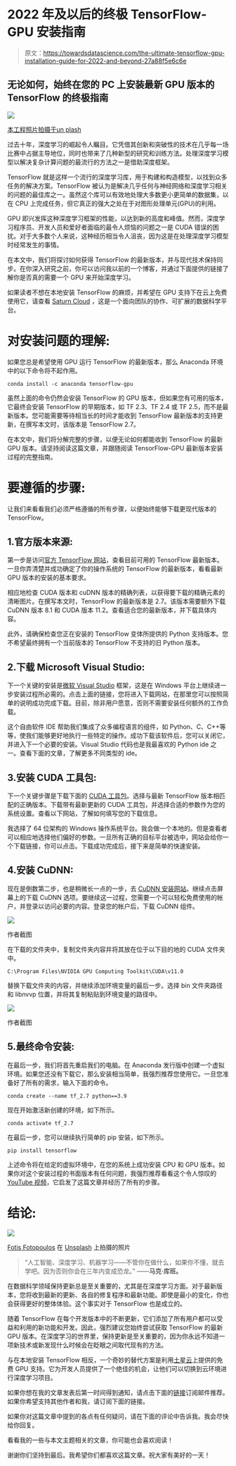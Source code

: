 # 2022 年及以后的终极 TensorFlow-GPU 安装指南

> 原文：<https://towardsdatascience.com/the-ultimate-tensorflow-gpu-installation-guide-for-2022-and-beyond-27a88f5e6c6e>

## 无论如何，始终在您的 PC 上安装最新 GPU 版本的 TensorFlow 的终极指南

![](img/0130524b77d2c40b750b495a1b2f5fc3.png)

[本工程照片拍摄于](https://unsplash.com/@thisisengineering?utm_source=unsplash&utm_medium=referral&utm_content=creditCopyText)[un plash](https://unsplash.com/@thisisengineering?utm_source=unsplash&utm_medium=referral&utm_content=creditCopyText)

过去十年，深度学习的崛起令人瞩目。它凭借其创新和突破性的技术在几乎每一场比赛中占据主导地位，同时也带来了几种新型的研究和训练方法。处理深度学习模型以解决复杂计算问题的最流行的方法之一是借助深度框架。

TensorFlow 就是这样一个流行的深度学习库，用于构建和构造模型，以找到众多任务的解决方案。TensorFlow 被认为是解决几乎任何与神经网络和深度学习相关的问题的最佳库之一。虽然这个库可以有效地处理大多数更小更简单的数据集，以在 CPU 上完成任务，但它真正的强大之处在于对图形处理单元(GPU)的利用。

GPU 即兴发挥这种深度学习框架的性能，以达到新的高度和峰值。然而，深度学习程序员、开发人员和爱好者面临的最令人烦恼的问题之一是 CUDA 错误的困扰。对于大多数个人来说，这种经历相当令人沮丧，因为这是在处理深度学习模型时经常发生的事情。

在本文中，我们将探讨如何获得 TensorFlow 的最新版本，并与现代技术保持同步。在你深入研究之前，你可以访问我以前的一个博客，并通过下面提供的链接了解你是否真的需要一个 GPU 来开始深度学习。

[](/do-you-really-need-a-gpu-for-deep-learning-d37c05023226)  

如果读者不想在本地安装 TensorFlow 的麻烦，并希望在 GPU 支持下在云上免费使用它，请查看 [Saturn Cloud](https://saturncloud.io/) ，这是一个面向团队的协作、可扩展的数据科学平台。

# 对安装问题的理解:

如果您总是希望使用 GPU 运行 TensorFlow 的最新版本，那么 Anaconda 环境中的以下命令将不起作用。

```
conda install -c anaconda tensorflow-gpu
```

虽然上面的命令仍然会安装 TensorFlow 的 GPU 版本，但如果您有可用的版本，它最终会安装 TensorFlow 的早期版本，如 TF 2.3、TF 2.4 或 TF 2.5，而不是最新版本。您可能需要等待相当长的时间才能收到 TensorFlow 最新版本的支持更新，在撰写本文时，该版本是 TensorFlow 2.7。

在本文中，我们将分解完整的步骤，以便无论如何都能收到 TensorFlow 的最新 GPU 版本。请坚持阅读这篇文章，并跟随阅读 TensorFlow-GPU 最新版本安装过程的完整指南。

# 要遵循的步骤:

让我们来看看我们必须严格遵循的所有步骤，以便始终能够下载更现代版本的 TensorFlow。

## 1.官方版本来源:

第一步是访问[官方 TensorFlow 网站](https://www.tensorflow.org/install/source#gpu)，查看目前可用的 TensorFlow 最新版本。一旦你弄清楚并成功确定了你的操作系统的 TensorFlow 的最新版本，看看最新 GPU 版本的安装的基本要求。

相应地检查 CUDA 版本和 cuDNN 版本的精确列表，以获得要下载的精确元素的清晰图片。在撰写本文时，TensorFlow 的最新版本是 2.7。该版本需要额外下载 CuDNN 版本 8.1 和 CUDA 版本 11.2。查看适合您的最新版本，并下载具体内容。

此外，请确保检查您正在安装的 TensorFlow 变体所提供的 Python 支持版本。您不希望最终拥有一个当前版本的 TensorFlow 不支持的旧 Python 版本。

## 2.下载 Microsoft Visual Studio:

下一个关键的安装是[微软 Visual Studio](https://visualstudio.microsoft.com/vs/community/) 框架，这是在 Windows 平台上继续进一步安装过程所必需的。点击上面的链接，您将进入下载网站，在那里您可以按照简单的说明成功完成下载。目前，除非用户愿意，否则不需要安装任何额外的工作负载。

这个自由软件 IDE 帮助我们集成了众多编程语言的组件，如 Python、C、C++等等，使我们能够更好地执行一些特定的操作。成功下载该软件后，您可以关闭它，并进入下一个必要的安装。Visual Studio 代码也是我最喜欢的 Python ide 之一。查看下面的文章，了解更多不同类型的 ide。

[](/a-concise-guide-of-10-awesome-python-editors-and-how-to-choose-which-editor-suits-you-the-best-465c9b232afd)  

## 3.安装 CUDA 工具包:

下一个关键步骤是下载下面的 [CUDA 工具包](https://developer.nvidia.com/cuda-toolkit-archive)。选择与最新 TensorFlow 版本相匹配的正确版本。下载带有最新更新的 CUDA 工具包，并选择合适的参数作为您的系统设置。查看以下网站，了解如何填写您的下载信息。

我选择了 64 位架构的 Windows 操作系统平台。我会做一个本地的。但是查看者可以相应地选择他们偏好的参数。一旦所有正确的目标平台被选中，网站会给你一个下载链接，你可以点击。下载成功完成后，接下来是简单的快速安装。

## 4.安装 CuDNN:

现在是倒数第二步，也是稍微长一点的一步，去 [CuDNN 安装网站](https://developer.nvidia.com/cudnn)。继续点击屏幕上的下载 CuDNN 选项。要继续这一过程，您需要一个可以轻松免费使用的帐户，并登录以访问必要的内容。登录您的帐户后，下载 CuDNN 组件。

![](img/ee635c328df430488ed101d0562c2bdf.png)

作者截图

在下载的文件夹中，复制文件夹内容并将其放在位于以下目的地的 CUDA 文件夹中。

```
C:\Program Files\NVIDIA GPU Computing Toolkit\CUDA\v11.0
```

替换下载文件夹的内容，并继续添加环境变量的最后一步。选择 bin 文件夹路径和 libnvvp 位置，并将其复制粘贴到环境变量的路径中。

![](img/266120f29f0e304dd18991d45af59677.png)

作者截图

## 5.最终命令安装:

在最后一步，我们将首先重启我们的电脑。在 Anaconda 发行版中创建一个虚拟环境。如果您还没有下载它，那么安装相当简单，我强烈推荐您使用它。一旦您准备好了所有的需求，输入下面的命令。

```
conda create --name tf_2.7 python==3.9
```

现在开始激活新创建的环境，如下所示。

```
conda activate tf_2.7
```

在最后一步，您可以继续执行简单的 pip 安装，如下所示。

```
pip install tensorflow
```

上述命令将在给定的虚拟环境中，在您的系统上成功安装 CPU 和 GPU 版本。如果你对这个安装过程的书面版本有任何问题，我强烈推荐看看这个令人惊叹的 [YouTube 视频](https://www.youtube.com/watch?v=hHWkvEcDBO0)，它启发了这篇文章并经历了所有的步骤。

# 结论:

![](img/151be325a2abf4845081864d265e0c5e.png)

[Fotis Fotopoulos](https://unsplash.com/@ffstop?utm_source=medium&utm_medium=referral) 在 [Unsplash](https://unsplash.com?utm_source=medium&utm_medium=referral) 上拍摄的照片

> “人工智能、深度学习、机器学习——不管你在做什么，如果你不懂，就去学吧。因为否则你会在三年内变成恐龙。”
> ——**马克·库班。**

在数据科学领域保持更新总是至关重要的，尤其是在深度学习方面。对于最新版本，您将收到最新的更新、各自的修复程序和最新功能。即使是最小的变化，你也会获得更好的整体体验。这个事实对于 TensorFlow 也是成立的。

随着 TensorFlow 在每个开发版本中的不断更新，它们添加了所有用户都可以受益和利用的新功能和开发。因此，强烈建议您始终尝试获取 TensorFlow 的最新 GPU 版本。在深度学习的世界里，保持更新是至关重要的，因为你永远不知道一项新技术或新发现什么时候会在眨眼之间取代现有的方法。

与在本地安装 TensorFlow 相反，一个奇妙的替代方案是利用[土星云](https://saturncloud.io/)上提供的免费 GPU 支持。它为开发人员提供了一个绝佳的机会，让他们可以切换到云环境进行深度学习项目。

如果你想在我的文章发表后第一时间得到通知，请点击下面的[链接](https://bharath-k1297.medium.com/subscribe)订阅邮件推荐。如果你希望支持其他作者和我，请订阅下面的链接。

[](https://bharath-k1297.medium.com/membership)  

如果你对这篇文章中提到的各点有任何疑问，请在下面的评论中告诉我。我会尽快给你回复。

看看我的一些与本文主题相关的文章，你可能也会喜欢阅读！

[](/develop-your-own-calendar-to-track-important-dates-with-python-c1af9e98ffc3)  [](/develop-your-weather-application-with-python-in-less-than-10-lines-6d092c6dcbc9)  [](/complete-python-starter-guide-for-data-science-for-2022-c1f880fa249d)  

谢谢你们坚持到最后。我希望你们都喜欢这篇文章。祝大家有美好的一天！